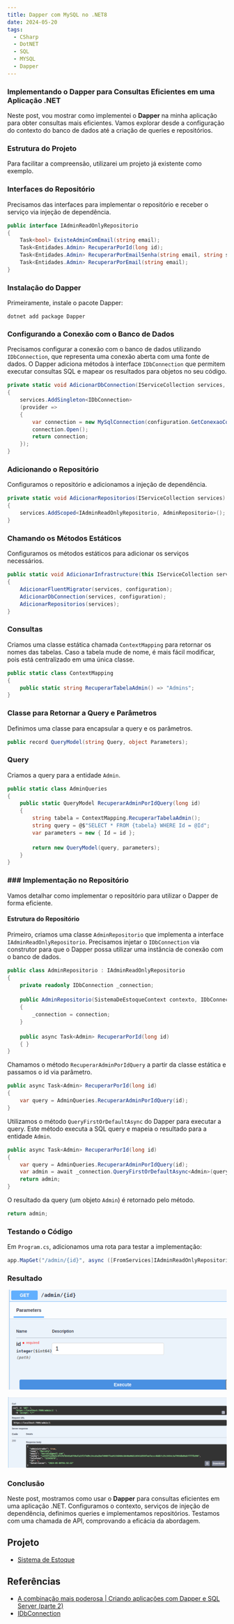 ```yaml
---
title: Dapper com MySQL no .NET8
date: 2024-05-20
tags:
  - CSharp
  - DotNET
  - SQL
  - MYSQL
  - Dapper
---
```

### Implementando o Dapper para Consultas Eficientes em uma Aplicação .NET

Neste post, vou mostrar como implementei o **Dapper** na minha aplicação para obter consultas mais eficientes. Vamos explorar desde a configuração do contexto do banco de dados até a criação de queries e repositórios.

### Estrutura do Projeto

Para facilitar a compreensão, utilizarei um projeto já existente como exemplo.

### Interfaces do Repositório

Precisamos das interfaces para implementar o repositório e receber o serviço via injeção de dependência.

```csharp
public interface IAdminReadOnlyRepositorio
{
    Task<bool> ExisteAdminComEmail(string email);
    Task<Entidades.Admin> RecuperarPorId(long id);
    Task<Entidades.Admin> RecuperarPorEmailSenha(string email, string senha);
    Task<Entidades.Admin> RecuperarPorEmail(string email);
}
```

### Instalação do Dapper

Primeiramente, instale o pacote Dapper:

```shell
dotnet add package Dapper
```

### Configurando a Conexão com o Banco de Dados

Precisamos configurar a conexão com o banco de dados utilizando `IDbConnection`, que representa uma conexão aberta com uma fonte de dados. O Dapper adiciona métodos à interface `IDbConnection` que permitem executar consultas SQL e mapear os resultados para objetos no seu código.

```csharp
private static void AdicionarDbConnection(IServiceCollection services, IConfiguration configuration)
{
    services.AddSingleton<IDbConnection>
    (provider =>
    {
        var connection = new MySqlConnection(configuration.GetConexaoCompleta());
        connection.Open();
        return connection;
    });
}
```

### Adicionando o Repositório

Configuramos o repositório e adicionamos a injeção de dependência.

```csharp
private static void AdicionarRepositorios(IServiceCollection services)
{
    services.AddScoped<IAdminReadOnlyRepositorio, AdminRepositorio>();
}
```

### Chamando os Métodos Estáticos

Configuramos os métodos estáticos para adicionar os serviços necessários.

```csharp
public static void AdicionarInfrastructure(this IServiceCollection services, IConfiguration configuration)
{
    AdicionarFluentMigrator(services, configuration);
    AdicionarDbConnection(services, configuration);
    AdicionarRepositorios(services);
}
```

### Consultas

Criamos uma classe estática chamada `ContextMapping` para retornar os nomes das tabelas. Caso a tabela mude de nome, é mais fácil modificar, pois está centralizado em uma única classe.

```csharp
public static class ContextMapping
{
    public static string RecuperarTabelaAdmin() => "Admins";
}
```

### Classe para Retornar a Query e Parâmetros

Definimos uma classe para encapsular a query e os parâmetros.

```csharp
public record QueryModel(string Query, object Parameters);
```

### Query

Criamos a query para a entidade `Admin`.

```csharp
public static class AdminQueries
{
    public static QueryModel RecuperarAdminPorIdQuery(long id)
    {
        string tabela = ContextMapping.RecuperarTabelaAdmin();
        string query = @$"SELECT * FROM {tabela} WHERE Id = @Id";
        var parameters = new { Id = id };

        return new QueryModel(query, parameters);
    }
}
```

### ### Implementação no Repositório

Vamos detalhar como implementar o repositório para utilizar o Dapper de forma eficiente.

#### Estrutura do Repositório

Primeiro, criamos uma classe `AdminRepositorio` que implementa a interface `IAdminReadOnlyRepositorio`. Precisamos injetar o `IDbConnection` via construtor para que o Dapper possa utilizar uma instância de conexão com o banco de dados.

```csharp
public class AdminRepositorio : IAdminReadOnlyRepositorio
{
    private readonly IDbConnection _connection;

    public AdminRepositorio(SistemaDeEstoqueContext contexto, IDbConnection connection)
    {
        _connection = connection;
    }

    public async Task<Admin> RecuperarPorId(long id)
    { }
}
```

Chamamos o método `RecuperarAdminPorIdQuery` a partir da classe estática e passamos o id via parâmetro.

```csharp
public async Task<Admin> RecuperarPorId(long id)
{
    var query = AdminQueries.RecuperarAdminPorIdQuery(id);
}
```

Utilizamos o método `QueryFirstOrDefaultAsync` do Dapper para executar a query. Este método executa a SQL query e mapeia o resultado para a entidade `Admin`.

```csharp
public async Task<Admin> RecuperarPorId(long id)
{
    var query = AdminQueries.RecuperarAdminPorIdQuery(id);
    var admin = await _connection.QueryFirstOrDefaultAsync<Admin>(query.Query, query.Parameters);
    return admin;
}
```

  O resultado da query (um objeto `Admin`) é retornado pelo método.

```csharp
return admin;
```
### Testando o Código

Em `Program.cs`, adicionamos uma rota para testar a implementação:

```csharp
app.MapGet("/admin/{id}", async ([FromServices]IAdminReadOnlyRepositorio repositorio, long id) => Results.Ok(await repositorio.RecuperarPorId(id)));
```

### Resultado

![Resultado da consulta com Dapper - Exemplo 1](dapper.1.png)

![Resultado da consulta com Dapper - Exemplo 2](dapper.2.png)

### Conclusão

Neste post, mostramos como usar o **Dapper** para consultas eficientes em uma aplicação .NET. Configuramos o contexto, serviços de injeção de dependência, definimos queries e implementamos repositórios. Testamos com uma chamada de API, comprovando a eficácia da abordagem.

## Projeto

- [Sistema de Estoque](https://github.com/Mmarcelinho/sistema_de_estoque)

## Referências

- [A combinação mais poderosa | Criando aplicações com Dapper e SQL Server (parte 2)](https://www.youtube.com/watch?v=taAy9T1m3Ws)
- [IDbConnection](https://learn.microsoft.com/en-us/dotnet/api/system.data.idbconnection?view=net-8.0)